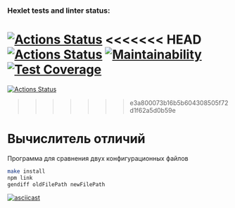 ### Hexlet tests and linter status:
[![Actions Status](https://github.com/dsgnfox/frontend-project-lvl2/workflows/hexlet-check/badge.svg)](https://github.com/dsgnfox/frontend-project-lvl2/actions)
<<<<<<< HEAD
[![Actions Status](https://github.com/dsgnfox/frontend-project-lvl2/workflows/Node_CI/badge.svg)](https://github.com/dsgnfox/frontend-project-lvl1/actions/CI.yml)
[![Maintainability](https://api.codeclimate.com/v1/badges/5c6d5b1c86c1ebcacd7c/maintainability)](https://codeclimate.com/github/dsgnfox/frontend-project-lvl2/maintainability)
[![Test Coverage](https://api.codeclimate.com/v1/badges/5c6d5b1c86c1ebcacd7c/test_coverage)](https://codeclimate.com/github/dsgnfox/frontend-project-lvl2/test_coverage)
=======
[![Actions Status](https://github.com/dsgnfox/frontend-project-lvl2/workflows/Node_CI/badge.svg)](https://github.com/dsgnfox/frontend-project-lvl2/actions//workflows/CI.yml)
>>>>>>> e3a800073b16b5b604308505f72d1f62a5d0b59e

# Вычислитель отличий
Программа для сравнения двух конфигурационных файлов
```bash
make install
npm link
gendiff oldFilePath newFilePath
```
[![asciicast](https://asciinema.org/a/dUM7KaV16itDtDn5HyFR5dR0q.svg)](https://asciinema.org/a/dUM7KaV16itDtDn5HyFR5dR0q)
